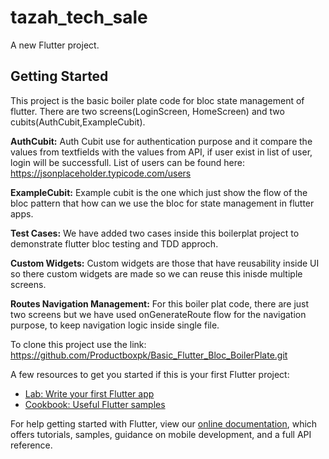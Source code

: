# tazah_tech_sale

A new Flutter project.

## Getting Started

This project is the basic boiler plate code for bloc state management of flutter. There are two screens(LoginScreen, HomeScreen) and two cubits(AuthCubit,ExampleCubit). 

**AuthCubit:**
Auth Cubit use for authentication purpose and it compare the values from textfields with the values from API, if user exist in list of user, login will be successfull. 
List of users can be found here: https://jsonplaceholder.typicode.com/users

**ExampleCubit:**
Example cubit is the one which just show the flow of the bloc pattern that how can we use the bloc for state management in flutter apps.

**Test Cases:**
We have added two cases inside this boilerplat project to demonstrate flutter bloc testing and TDD approch.

**Custom Widgets:**
Custom widgets are those that have reusability inside UI so there custom widgets are made so we can reuse this inisde multiple screens.

**Routes Navigation Management:**
For this boiler plat code, there are just two screens but we have used onGenerateRoute flow for the navigation purpose, to keep navigation logic inside single file.

To clone this project use the link: https://github.com/Productboxpk/Basic_Flutter_Bloc_BoilerPlate.git

A few resources to get you started if this is your first Flutter project:

- [Lab: Write your first Flutter app](https://flutter.dev/docs/get-started/codelab)
- [Cookbook: Useful Flutter samples](https://flutter.dev/docs/cookbook)

For help getting started with Flutter, view our
[online documentation](https://flutter.dev/docs), which offers tutorials,
samples, guidance on mobile development, and a full API reference.
